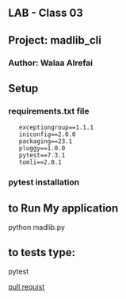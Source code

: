 ## LAB - Class 03
## Project: madlib_cli
### Author: Walaa Alrefai

## Setup
 ### requirements.txt file 
  
       exceptiongroup==1.1.1
       iniconfig==2.0.0
       packaging==23.1
       pluggy==1.0.0
       pytest==7.3.1
       tomli==2.0.1
 ### pytest installation




## to Run My application
 python madlib.py

## to tests type:
pytest
 
[pull requist]()